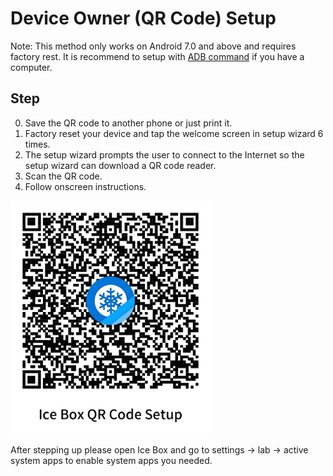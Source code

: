 
# Device Owner (QR Code) Setup

Note: This method only works on Android 7.0 and above and requires factory rest. It is recommend to setup with [ADB command](https://iceboxdoc.catchingnow.com/Device%20Owner%20(Non%20Root)%20Setup) if you have a computer.

## Step

0. Save the QR code to another phone or just print it.
1. Factory reset your device and tap the welcome screen in setup wizard 6 times.
2. The setup wizard prompts the user to connect to the Internet so the setup wizard can download a QR code reader.
3. Scan the QR code.
4. Follow onscreen instructions.

<img src="/icebox_qr_dpm_en.png?raw=true" width="320">

After stepping up please open Ice Box and go to settings -> lab -> active system apps to enable system apps you needed.
